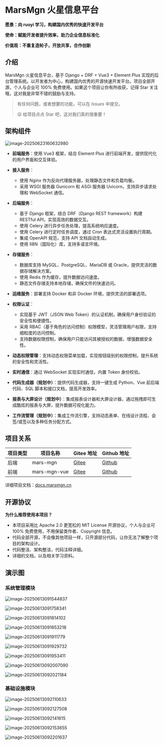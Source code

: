 # MarsMgn 火星信息平台

**愿景：向 ruoyi 学习，构建国内优秀的快速开发平台**

**使命：赋能开发者提升效率，助力企业信息标准化**

**价值观：不重复造轮子，开放共享，合作创新**

## 介绍

MarsMgn 火星信息平台，基于 Django + DRF + Vue3 + Element Plus 实现的后台管理系统。以开发者为中心，构建国内优秀的开源快速开发平台。项目全部开源，个人与企业可 100% 免费使用。如果这个项目让你有所收获，记得 Star 关注哦，这对我是非常不错的鼓励与支持。

> 有任何问题，或者想要的功能，可以在 _Issues_ 中提交。
>
> 😜 给项目点点 Star 吧，这对我们真的很重要！



## 架构组件

![image-20250623160632980](./assets/image-20250623160632980.png)

- **前端服务**：使用 Vue3 框架，结合 Element Plus 进行前端开发，提供现代化的用户界面和交互体验。

- **接入服务**：
  - 使用 Nginx 作为反向代理服务器，处理静态文件和负载均衡。
  - 采用 WSGI 服务器 Gunicorn 和 ASGI 服务器 Uvicorn，支持异步请求处理和 WebSocket 通信。
  
- **后端服务**：

  - 基于 Django 框架，结合 DRF（Django REST framework）构建 RESTful API，实现高效的数据交互。
  - 使用 Celery 进行异步任务处理，提高系统响应速度。
  - 使用 Celery 进行定时任务调度，通过 Cron 表达式灵活设置执行周期。
  - 集成 OpenAPI 规范，支持 API 文档自动生成。
  - 使用 II8N（国际化）库，支持多语言环境。

- **存储服务**：

  - 数据库支持 MySQL、PostgreSQL、MariaDB 或 Oracle，提供灵活的数据存储解决方案。
  - 使用 Redis 作为缓存，提升数据访问速度。
  - 静态文件存储支持本地存储，确保文件的快速访问。

- **运维服务**：部署支持 Docker 和非 Docker 环境，提供灵活的部署选项。

- **权限认证**：

  - 实现基于 JWT（JSON Web Token）的认证机制，确保用户身份验证的安全性和便捷性。
  - 采用 RBAC（基于角色的访问控制）权限模型，灵活管理用户权限，支持细粒度的访问控制。
  - 支持数据权限控制，确保用户只能访问其被授权的数据，增强数据安全性。

- **动态权限管理**：支持动态权限菜单加载，实现按钮级别的权限控制，提升系统的安全性和灵活性。

- **实时通信**：通过 WebSocket 实现实时通信，内置 Token 身份校验。

- **代码生成器（规划中）**：提供代码生成器，支持一键生成 Python、Vue 前后端代码、SQL 脚本和接口文档，提高开发效率。

- **报表与大屏设计（规划中）**：集成报表设计器和大屏设计器，通过拖拽即可生成酷炫的报表与大屏，提升数据可视化能力。

- **工作流管理（规划中）**：集成工作流引擎，支持动态表单、在线设计流程、会签/或签以及多种任务分配方式。



## 项目关系

| 项目类型 | 项目名称     | Gitee 地址                                       | Github 地址                                         |
| -------- | ------------ | ------------------------------------------------ | --------------------------------------------------- |
| 后端     | mars-mgn     | [Gitee](https://gitee.com/zhulj993/mars-mgn)     | [Github](https://github.com/david-zlj/mars-mgn)     |
| 前端     | mars-mgn-vue | [Gitee](https://gitee.com/zhulj993/mars-mgn-vue) | [Github](https://github.com/david-zlj/mars-mgn-vue) |

详细项目文档：[docs.marsmgn.cn](https://docs.marsmgn.cn)



## 开源协议

**为什么推荐使用本项目？**

- 本项目采用比 Apache 2.0 更宽松的 MIT License 开源协议，个人与企业可 100% 免费使用，不用保留类作者、Copyright 信息。
- 代码全部开源，不会像其他项目一样，只开源部分代码，让你无法了解整个项目的架构设计。
- 代码整洁、架构整洁，代码注释详细。
- 详细的文档，以及相关学习资料。



## 演示图

### 系统管理模块

![image-20250613091544837](./assets/image-20250613091544837.png)

![image-20250613091758341](./assets/image-20250613091758341.png)

![image-20250613091814102](./assets/image-20250613091814102.png)

![image-20250613091853218](./assets/image-20250613091853218.png)

![image-20250613091911779](./assets/image-20250613091911779.png)

![image-20250613091929732](./assets/image-20250613091929732.png)

![image-20250613091953411](./assets/image-20250613091953411.png)

![image-20250613092007090](./assets/image-20250613092007090.png)

![image-20250613092021184](./assets/image-20250613092021184.png)

### 基础设施模块

![image-20250613092110633](./assets/image-20250613092110633.png)

![image-20250613092127508](./assets/image-20250613092127508.png)

![image-20250613092141615](./assets/image-20250613092141615.png)

![image-20250613092153655](./assets/image-20250613092153655.png)

![image-20250613092201637](./assets/image-20250613092201637.png)
